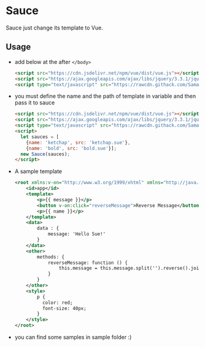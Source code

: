 # Sauce
Sauce just change its template to Vue.

## Usage

* add below at the after `</body>`
  ```HTML
  <script src="https://cdn.jsdelivr.net/npm/vue/dist/vue.js"></script>
  <script src="https://ajax.googleapis.com/ajax/libs/jquery/3.3.1/jquery.min.js"></script>
  <script type="text/javascript" src="https://rawcdn.githack.com/SamanFekri/Sauce/master/lib/sauce.js"></script>
  ```
* you must define the name and the path of template in variable and then pass it to sauce
  ```HTML
  <script src="https://cdn.jsdelivr.net/npm/vue/dist/vue.js"></script>
  <script src="https://ajax.googleapis.com/ajax/libs/jquery/3.3.1/jquery.min.js"></script>
  <script type="text/javascript" src="https://rawcdn.githack.com/SamanFekri/Sauce/master/lib/sauce.js"></script>
  <script>
    let sauces = [
      {name: 'ketchap', src: 'ketchap.sue'},
      {name: 'bold', src: 'bold.sue'}];
    new Sauce(sauces);
  </script>
  ```
* A sample template
  ```xml
  <root xmlns:v-on="http://www.w3.org/1999/xhtml" xmlns="http://java.sun.com/JSP/Page" version="0.0.1">
      <id>app</id>
      <template>
          <p>{{ message }}</p>
          <button v-on:click="reverseMessage">Reverse Message</button>
          <p>{{ name }}</p>
      </template>
      <data>
          data : {
              message: 'Hello Sue!'
          }
      </data>
      <other>
          methods: {
              reverseMessage: function () {
                  this.message = this.message.split('').reverse().join('')
              }
          }
      </other>
      <style>
          p {
            color: red;
            font-size: 40px;
          }
      </style>
  </root>
  ```

* you can find some samples in sample folder :)